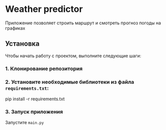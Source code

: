 # Weather predictor

Приложение позволяет строить  маршрут и  смотреть прогноз погоды на  графиках

## Установка

Чтобы начать работу с проектом, выполните следующие шаги:

### 1. Клонирование репозитория


### 2. Установите необходимые библиотеки из файла `requirements.txt`:

pip install -r requirements.txt

### 3. Запуск приложения

Запустите `main.py`


